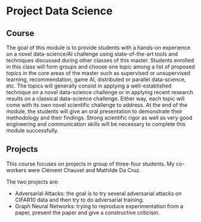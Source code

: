 # Project Data Science

## Course

The goal of this module is to provide students with a hands-on experience on a novel data-science/AI challenge using state-of-the-art tools and techniques discussed during other classes of this master. Students enrolled in this class will form groups and choose one topic among a list of proposed topics in the core areas of the master such as supervised or unsupervised learning, recommendation, game AI, distributed or parallel data-science, etc. The topics will generally consist in applying a well-established technique on a novel data-science challenge or in applying recent research results on a classical data-science challenge. Either way, each topic will come with its own novel scientific challenge to address. At the end of the module, the students will give an oral presentation to demonstrate their methodology and their findings. Strong scientific rigor as well as very good engineering and communication skills will be necessary to complete this module successfully.

## Projects

This course focuses on projects in group of three-four students. My co-workers were Clément Chauvet and Mathilde Da Cruz.

The two projects are:

- Adversarial Attacks: the goal is to try several adversarial attacks on CIFAR10 data and then try to do adversarial training.
- Graph Neural Networks: trying to reproduce experimentation from a paper, present the paper and give a constructive criticism.

